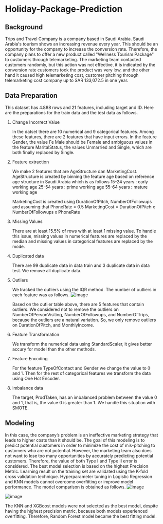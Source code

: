 # Holiday-Package-Prediction
## Background
Trips and Travel Company is a company based in Saudi Arabia. Saudi Arabia's tourism shows an increasing revenue every year. This should be an opportunity for the company to increase the conversion rate. Therefore, the company plans to offer a new product called "Wellness Tourism Package" to customers through telemarketing. The marketing team contacted customers randomly, but this action was not effective, it is indicated by the conversion rate customers took the product was very low, and the other hand it caused high telemarketing cost, customer pitching through telemarketing cost company up to SAR 133,072.5 in one year.

## Data Preparation
This dataset has 4.888 rows and 21 features, including target and ID. Here are the preparations for the train data and the test data as follows.
1.	Change Incorrect Value

      In the datset there are 10 numerical and 9 categorical features. Among these features, there are 2 features that have input errors. In the feature Gender, the value Fe Male should be Female and ambiguous          values   in the feature MaritalStatus, the values Unmarried and Single, which are both finally replaced by Single.

2.	Feature extraction

      We make 2 features that are AgeStructure dan MarketingCost.
      AgeStructure is created by binning the feature age based on reference age structure in Saudi Arabia  which is as follows
      15-24 years : early working age
      25-54 years : prime working age
      55-64 years : mature working age

    MarketingCost is created using DurationOfPitch, NumberOfFollowups and assuming that PhoneRate = 0.5
    MarketingCost = DurationOfPitch x NumberOfFollowups x PhoneRate

3.	Missing Values

     There are at least 15.5% of rows with at least 1 missing value. To handle this issue, missing values in numerical features are replaced by the median and missing values in categorical features are replaced 
     by the mode.

5.	Duplicated data

     There are 99 duplicate data in data train and 3 duplicate data in data test. We remove all duplicate data.

6.	Outliers

      We tracked the outliers using the IQR method. The number of outliers in each feature was as follows. 
      ![image](https://github.com/FadhilahIzzatiNadifan/Holiday-Package-Prediction/assets/93127350/16efcf56-7424-4024-831e-5687b4c5f7b2)

      Based on the outlier table above, there are 5 features that contain outliers. We considered not to remove the outliers on NumberOfPersonVisiting, NumberOfFollowups, and NumberOfTrips, because the outliers 
      are a natural variation. So, we only remove outliers on DurationOfPitch, and MonthlyIncome.

6.	Feature Transformation

      We transform the numerical data using StandardScaler, it gives better accury for model than the other methods.

7.	Feature Encoding

      For the feature TypeOfContact and Gender we change the value to 0 and 1. Then for the rest of categorical features we transform the data using One Hot Encoder.

8.	Imbalance data

      The target, ProdTaken, has an imbalanced problem between the value 0 and 1, that is, the value 0 is greater than 1. We handle this situation with SMOTE.

## Modeling
In this case, the company’s problem is an ineffective marketing strategy that leads to higher costs than it should be. The goal of this modeling is to predict potential customers in order to minimize the cost of mis-pitching to customers who are not potential. However, the marketing team also does not want to lose too many opportunities by accurately predicting potential customers. Therefore, the value of both Type I and Type II error is considered. The best model selection is based on the highest Precision Metric. Learning result on the training set are validated using the K-fold cross validation technique. Hyperparameter tuning in Logistic Regression and KNN models cannot overcome overfitting or improve model performance. The model comparison is obtained as follows.
![image](https://github.com/FadhilahIzzatiNadifan/Holiday-Package-Prediction/assets/93127350/31cec4d9-3b82-429b-9c1a-9499ab60e382)

![image](https://github.com/FadhilahIzzatiNadifan/Holiday-Package-Prediction/assets/93127350/7272ff0d-ff91-491f-b17e-c5a55fa43941)

The KNN and XGBoost models were not selected as the best model, despite having the highest precision metric, because both models experienced overfitting. Therefore, Random Forest model became the best fitting model.
